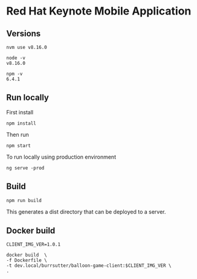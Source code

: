 # Red Hat Keynote Mobile Application

## Versions
```
nvm use v8.16.0

node -v
v8.16.0

npm -v
6.4.1
```

## Run locally
First install
```
npm install
```

Then run
```
npm start
```

To run locally using production environment
```
ng serve -prod
```

## Build
```
npm run build
```

This generates a dist directory that can be deployed to a server.

## Docker build
````
CLIENT_IMG_VER=1.0.1

docker build  \
-f Dockerfile \
-t dev.local/burrsutter/balloon-game-client:$CLIENT_IMG_VER \
.

````

